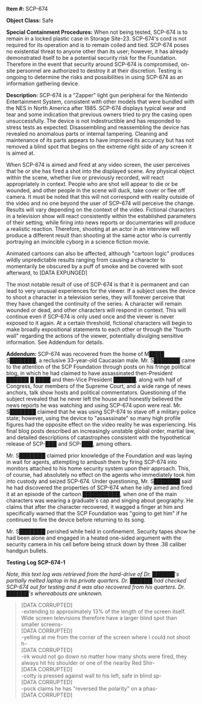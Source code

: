 **Item #:** SCP-674

**Object Class:** Safe

**Special Containment Procedures:** When not being tested, SCP-674 is to remain in a locked plastic case in Storage Site-23. SCP-674's cord is not required for its operation and is to remain coiled and tied. SCP-674 poses no existential threat to anyone other than its user; however, it has already demonstrated itself to be a potential security risk for the Foundation. Therefore in the event that security around SCP-674 is compromised, on-site personnel are authorized to destroy it at their discretion. Testing is ongoing to determine the risks and possibilities in using SCP-674 as an information gathering device.

**Description:** SCP-674 is a "Zapper" light gun peripheral for the Nintendo Entertainment System, consistent with other models that were bundled with the NES in North America after 1985. SCP-674 displays typical wear and tear and some indication that previous owners tried to pry the casing open unsuccessfully. The device is not indestructible and has responded to stress tests as expected. Disassembling and reassembling the device has revealed no anomalous parts or internal tampering. Cleaning and maintenance of its parts appears to have improved its accuracy but has not removed a blind spot that begins on the extreme right side of any screen it is aimed at.

When SCP-674 is aimed and fired at any video screen, the user perceives that he or she has fired a shot into the displayed scene. Any physical object within the scene, whether live or previously recorded, will react appropriately in context. People who are shot will appear to die or be wounded, and other people in the scene will duck, take cover or flee off camera. It must be noted that this will not correspond with reality outside of the video and no one beyond the user of SCP-674 will perceive the change. Results will vary depending on the context of the video. Fictional characters in a television show will react consistently within the established parameters of their setting, while firing into news reports or documentaries will produce a realistic reaction. Therefore, shooting at an actor in an interview will produce a different result than shooting at the same actor who is currently portraying an invincible cyborg in a science fiction movie.

Animated cartoons can also be affected, although "cartoon logic" produces wildly unpredictable results ranging from causing a character to momentarily be obscured by a puff of smoke and be covered with soot afterward, to \[DATA EXPUNGED\]

The most notable result of use of SCP-674 is that it is permanent and can lead to very unusual experiences for the viewer. If a subject uses the device to shoot a character in a television series, they will forever perceive that they have changed the continuity of the series. A character will remain wounded or dead, and other characters will respond in context. This will continue even if SCP-674 is only used once and the viewer is never exposed to it again. At a certain threshold, fictional characters will begin to make broadly expositional statements to each other or through the "fourth wall" regarding the actions of the viewer, potentially divulging sensitive information. See Addendum for details.

**Addendum:** SCP-674 was recovered from the home of M████ S███████, a reclusive 33-year-old Caucasian male. Mr. S███████ came to the attention of the SCP Foundation through posts on his fringe political blog, in which he had claimed to have assassinated then-President ██████ █ ████ and then-Vice President ██████, along with half of Congress, four members of the Supreme Court, and a wide range of news anchors, talk show hosts and political commentators. Questioning of the subject revealed that he never left the house and honestly believed the news reports he was watching and using SCP-674 upon were real. Mr. S███████ claimed that he was using SCP-674 to stave off a military police state; however, using the device to "assassinate" so many high profile figures had the opposite effect on the video reality he was experiencing. His final blog posts described an increasingly unstable global order, martial law, and detailed descriptions of catastrophes consistent with the hypothetical release of SCP-███ and SCP-███, among others.

Mr. S███████ claimed prior knowledge of the Foundation and was laying in wait for agents, attempting to ambush them by firing SCP-674 into monitors attached to his home security system upon their approach. This, of course, had absolutely no effect on the agents who immediately took him into custody and seized SCP-674. Under questioning, Mr. S███████ said he had discovered the properties of SCP-674 when he idly aimed and fired it at an episode of the cartoon ██████████, when one of the main characters was wearing a graduate's cap and singing about geography. He claims that after the character recovered, it wagged a finger at him and specifically warned that the SCP Foundation was "going to get him" if he continued to fire the device before returning to its song.

Mr. S███████ perished while held in confinement. Security tapes show he had been alone and engaged in a heated one-sided argument with the security camera in his cell before being struck down by three .38 caliber handgun bullets.

**Testing Log SCP-674-1**

_Note, this text log was retrieved from the hard-drive of Dr. ██████'s partially melted laptop in his private quarters. Dr. ██████ had checked SCP-674 out for testing and it was also recovered from his quarters. Dr. ██████'s whereabouts are unknown._

> \[DATA CORRUPTED\]  
> \-extending to approximately 13% of the length of the screen itself. Wide screen televisions therefore have a larger blind spot than smaller screens-  
> \[DATA CORRUPTED\]  
> \-yelling at me from the corner of the screen where I could not shoot h-  
> \[DATA CORRUPTED\]  
> \-irk would not go down no matter how many shots were fired, they always hit his shoulder or one of the nearby Red Shir-  
> \[DATA CORRUPTED\]  
> \-cotty is pressed against wall to his left, safe in blind sp-  
> \[DATA CORRUPTED\]  
> \-pock claims he has "reversed the polarity" on a phas-  
> \[DATA CORRUPTED\]